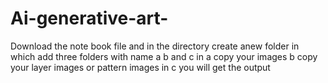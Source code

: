 # Ai-generative-art-
Download the note book file and in the directory create anew folder in which add three folders with name a b and c
in a copy your images 
b copy your layer images or pattern images 
in c you will get the output 
